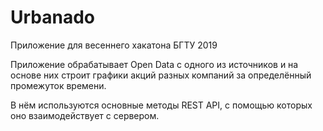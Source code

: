 # Urbanado
Приложение для весеннего хакатона БГТУ 2019

Приложение обрабатывает Open Data с одного из источников и на основе них строит графики акций разных компаний за определённый промежуток времени. 

В нём используются основные методы REST API, с помощью которых оно взаимодействует с сервером.
